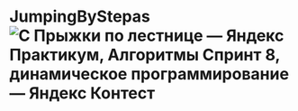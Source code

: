 
# JumpingByStepas![  C  Прыжки по лестнице — Яндекс Практикум, Алгоритмы  Спринт 8, динамическое программирование — Яндекс Контест](https://user-images.githubusercontent.com/109151790/185577617-375b1d78-69c1-42c3-a947-85710c0de9cc.png)

